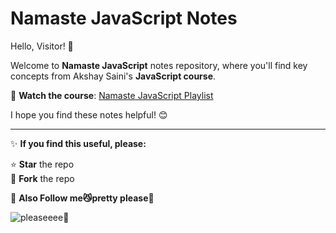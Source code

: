 # Namaste JavaScript Notes

Hello, Visitor! 👋

Welcome to **Namaste JavaScript** notes repository, where you'll find key concepts from Akshay Saini's **JavaScript course**.

🎥 **Watch the course**: [Namaste JavaScript Playlist](https://youtube.com/playlist?list=PLlasXeu85E9cQ32gLCvAvr9vNaUccPVNP&si=N3VV38p0w1ln-v2A)

I hope you find these notes helpful! 😊

---

✨ **If you find this useful, please:**

⭐ **Star** the repo  
🍴 **Fork** the repo

💖 **Also Follow me😼pretty please🥺**

![pleaseeee🥹](https://i.pinimg.com/originals/24/fc/dd/24fcdd2618514a3f11fa28c68510ba2f.gif)
